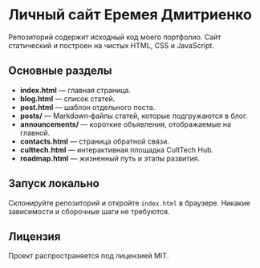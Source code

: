 # Личный сайт Еремея Дмитриенко

Репозиторий содержит исходный код моего портфолио. Сайт статический и построен на чистых HTML, CSS и JavaScript.

## Основные разделы

- **index.html** — главная страница.
- **blog.html** — список статей.
- **post.html** — шаблон отдельного поста.
- **posts/** — Markdown‑файлы статей, которые подгружаются в блог.
- **announcements/** — короткие объявления, отображаемые на главной.
- **contacts.html** — страница обратной связи.
- **culttech.html** — интерактивная площадка CultTech Hub.
- **roadmap.html** — жизненный путь и этапы развития.

## Запуск локально

Склонируйте репозиторий и откройте `index.html` в браузере. Никакие зависимости и сборочные шаги не требуются.

## Лицензия

Проект распространяется под лицензией MIT.

